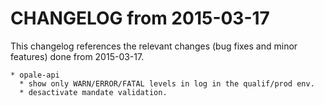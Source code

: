 CHANGELOG from 2015-03-17
===================

This changelog references the relevant changes (bug fixes and minor features) done
from 2015-03-17.


    * opale-api
      * show only WARN/ERROR/FATAL levels in log in the qualif/prod env.
	  * desactivate mandate validation.
